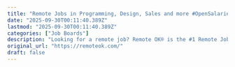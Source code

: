 ```yaml
---
title: "Remote Jobs in Programming, Design, Sales and more #OpenSalaries"
date: "2025-09-30T00:11:40.389Z"
lastmod: "2025-09-30T00:11:40.389Z"
categories: ["Job Boards"]
description: "Looking for a remote job? Remote OK® is the #1 Remote Job Board and has 1,102,552+ remote jobs as a Developer, Designer, Copywriter, Customer Support Rep, Sales Professional, Project Manager and more! Find a career where you can work remotely from anywhere."
original_url: "https://remoteok.com/"
draft: false
---
```

